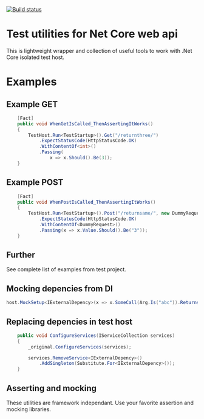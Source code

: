[![Build status](https://ci.appveyor.com/api/projects/status/cv4tmosjkxe7dpom/branch/master?svg=true)](https://ci.appveyor.com/project/savpek/protacon-netcore-webapi-testutil/branch/master)

# Test utilities for Net Core web api

This is lightweight wrapper and collection of useful tools to work with .Net Core isolated test host.

# Examples
## Example GET
```cs
    [Fact]
    public void WhenGetIsCalled_ThenAssertingItWorks()
    {
        TestHost.Run<TestStartup>().Get("/returnthree/")
            .ExpectStatusCode(HttpStatusCode.OK)
            .WithContentOf<int>()
            .Passing(
                x => x.Should().Be(3));
    }
```

## Example POST
```cs
    [Fact]
    public void WhenPostIsCalled_ThenAssertingItWorks()
    {
        TestHost.Run<TestStartup>().Post("/returnsame/", new DummyRequest { Value = "3" })
            .ExpectStatusCode(HttpStatusCode.OK)
            .WithContentOf<DummyRequest>()
            .Passing(x => x.Value.Should().Be("3"));
    }
```

## Further
See complete list of examples from test project.

## Mocking depencies from DI
```cs
host.MockSetup<IExternalDepency>(x => x.SomeCall(Arg.Is("abc")).Returns("3"));
```

## Replacing depencies in test host
```cs
    public void ConfigureServices(IServiceCollection services)
    {
        _original.ConfigureServices(services);

        services.RemoveService<IExternalDepency>()
            .AddSingleton(Substitute.For<IExternalDepency>());
    }
```

## Asserting and mocking
These utilities are framework independant. Use your favorite assertion and mocking libraries.
